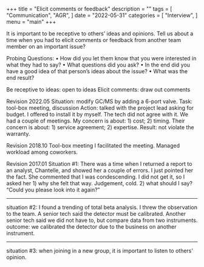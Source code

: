 +++
title = "Elicit comments or feedback"
description = ""
tags = [
    "Communication",
    "AGR",
]
date = "2022-05-31"
categories = [
    "Interview",
]
menu = "main"
+++

It is important to be receptive to others’ ideas and opinions. Tell us about a time when you had to elicit comments or feedback from another team member on an important issue?  

Probing Questions:
•	How did you let them know that you were interested in what they had to say? 
•	What questions did you ask?	
•	In the end did you have a good idea of that person’s ideas about the issue?
•	What was the end result?

Be receptive to ideas: open to ideas
Elicit comments: draw out comments


Revision 2022.05
Situation: modify GC/MS by adding a 6-port valve.
Task: tool-box meeting, discussion
Action: talked with the project lead asking for budget.  I offered to install it by myself.  The tech did not agree with it.  We had a couple of meetings. My concern is about: 1) cost; 2) timing.  Their concern is about: 1) service agreement; 2) expertise.
Result: not violate the warranty.


Revision 2018.10
Tool-box meeting
I facilitated the meeting.
Managed workload among coworkers.


Revision 2017.01
Situation #1: There was a time when I returned a report to an analyst, Chantelle, and showed her a couple of errors. I just pointed her the fact.  She commented that I was condescending.  I did not get it, so I asked her 1) why she felt that way.  Judgement, cold. 2) what should I say? “Could you please look into it again?”

***
situation #2: I found a trending of total beta analysis.  I threw the observation to the team. A senior tech said the detector must be calibrated. Another senior tech said we did not have to, but compare data from two instruments.
outcome: we calibrated the detector due to the business on another instrument.

***
situation #3: when joining in a new group, it is important to listen to others' opinion.  
